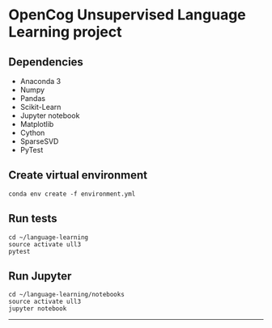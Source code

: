 # OpenCog Unsupervised Language Learning project

## Dependencies
* Anaconda 3
* Numpy
* Pandas
* Scikit-Learn
* Jupyter notebook
* Matplotlib
* Cython
* SparseSVD
* PyTest

## Create virtual environment
```
conda env create -f environment.yml
```
## Run tests
```
cd ~/language-learning
source activate ull3
pytest
```
## Run Jupyter
```
cd ~/language-learning/notebooks
source activate ull3
jupyter notebook
```
---
